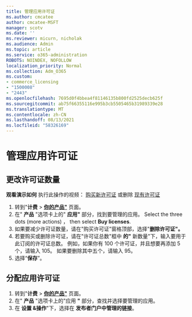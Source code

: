 ```yaml
---
title: 管理应用许可证
ms.author: cmcatee
author: cmcatee-MSFT
manager: scotv
ms.date: ''
ms.reviewer: micurn, nicholak
ms.audience: Admin
ms.topic: article
ms.service: o365-administration
ROBOTS: NOINDEX, NOFOLLOW
localization_priority: Normal
ms.collection: Adm_O365
ms.custom:
- commerce_licensing
- "1500008"
- "2443"
ms.openlocfilehash: 7695d0f4bbea4f81146135b800fd2525decb625f
ms.sourcegitcommit: ab75f66355116e995b3cb5505465b31989339e28
ms.translationtype: MT
ms.contentlocale: zh-CN
ms.lasthandoff: 08/13/2021
ms.locfileid: "58326169"
---
```

# <a name="manage-app-licenses"></a>管理应用许可证

## <a name="to-change-license-quantity"></a>更改许可证数量

**观看演示如何** 执行此操作的视频： [购买新许可证](https://go.microsoft.com/fwlink/p/?linkid=2154857) 或删除 [现有许可证](https://go.microsoft.com/fwlink/p/?linkid=2154938)

1. 转到"**计费**  >  **[你的产品"](https://go.microsoft.com/fwlink/p/?linkid=842054)** 页面。
2. 在" **产品** "选项卡上的" **应用"** 部分，找到要管理的应用。 Select the three dots (more actions) ， then select **Buy licenses**.
3. 如果要减少许可证数量，请在"购买许可证"窗格顶部，选择"**删除许可证"。**
4. 若要购买或删除许可证，请在"许可证总数"框中 **的"** 新数量"下，输入要用于此订阅的许可证总数。 例如，如果你有 100 个许可证，并且想要再添加 5 个，请输入 105。 如果要删除其中五个，请输入 95。
5. 选择“**保存**”。

## <a name="to-assign-app-licenses"></a>分配应用许可证

1. 转到"**计费**  >  **[你的产品"](https://go.microsoft.com/fwlink/p/?linkid=842054)** 页面。
2. 在" **产品** "选项卡上的"应用 **"** 部分，查找并选择要管理的应用。
3. 在 **设置 &操作**"下，选择在 **发布者门户中管理的链接**。